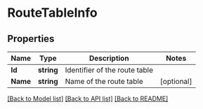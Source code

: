 # RouteTableInfo

## Properties

Name | Type | Description | Notes
------------ | ------------- | ------------- | -------------
**Id** | **string** | Identifier of the route table | 
**Name** | **string** | Name of the route table | [optional] 

[[Back to Model list]](../README.md#documentation-for-models) [[Back to API list]](../README.md#documentation-for-api-endpoints) [[Back to README]](../README.md)


